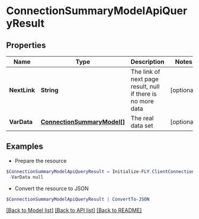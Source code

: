 # ConnectionSummaryModelApiQueryResult
## Properties

Name | Type | Description | Notes
------------ | ------------- | ------------- | -------------
**NextLink** | **String** | The link of next page result, null if there is no more data | [optional] 
**VarData** | [**ConnectionSummaryModel[]**](ConnectionSummaryModel.md) | The real data set | [optional] 

## Examples

- Prepare the resource
```powershell
$ConnectionSummaryModelApiQueryResult = Initialize-FLY.ClientConnectionSummaryModelApiQueryResult  -NextLink null `
 -VarData null
```

- Convert the resource to JSON
```powershell
$ConnectionSummaryModelApiQueryResult | ConvertTo-JSON
```

[[Back to Model list]](../README.md#documentation-for-models) [[Back to API list]](../README.md#documentation-for-api-endpoints) [[Back to README]](../README.md)
